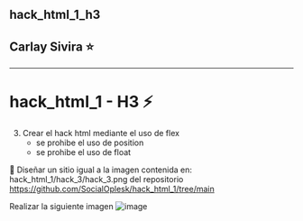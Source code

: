 ## hack_html_1_h3

## Carlay Sivira ⭐

</a>

<hr>

# hack_html_1 - H3 ⚡
 3. Crear el hack html mediante el uso de flex
    - se prohibe el uso de position
    - se prohibe el uso de float

🔔 Diseñar un sitio igual a la imagen contenida en: hack_html_1/hack_3/hack_3.png del repositorio https://github.com/SocialOplesk/hack_html_1/tree/main

Realizar la siguiente imagen
![image](https://github.com/user-attachments/assets/d6f72df7-082c-4cc6-8ce4-16c9765bfbd9)

